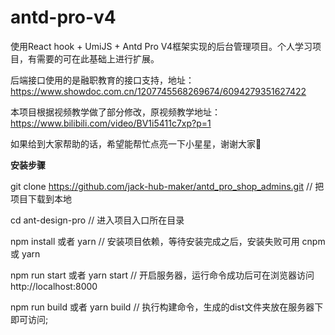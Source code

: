 # antd-pro-v4
使用React hook + UmiJS + Antd Pro V4框架实现的后台管理项目。个人学习项目，有需要的可在此基础上进行扩展。

后端接口使用的是融职教育的接口支持，地址：https://www.showdoc.com.cn/1207745568269674/6094279351627422

本项目根据视频教学做了部分修改，原视频教学地址：https://www.bilibili.com/video/BV1i5411c7xp?p=1

如果给到大家帮助的话，希望能帮忙点亮一下小星星，谢谢大家🙏

**安装步骤**

git clone https://github.com/jack-hub-maker/antd_pro_shop_admins.git     // 把项目下载到本地

cd ant-design-pro    // 进入项目入口所在目录

npm install 或者 yarn    // 安装项目依赖，等待安装完成之后，安装失败可用 cnpm 或 yarn

npm run start 或者 yarn start    // 开启服务器，运行命令成功后可在浏览器访问 http://localhost:8000

npm run build 或者 yarn build    // 执行构建命令，生成的dist文件夹放在服务器下即可访问;

